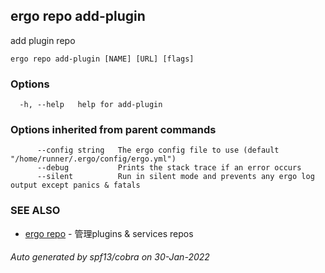 ## ergo repo add-plugin

add plugin repo

```
ergo repo add-plugin [NAME] [URL] [flags]
```

### Options

```
  -h, --help   help for add-plugin
```

### Options inherited from parent commands

```
      --config string   The ergo config file to use (default "/home/runner/.ergo/config/ergo.yml")
      --debug           Prints the stack trace if an error occurs
      --silent          Run in silent mode and prevents any ergo log output except panics & fatals
```

### SEE ALSO

* [ergo repo](ergo_repo.md)	 - 管理plugins & services repos

###### Auto generated by spf13/cobra on 30-Jan-2022
